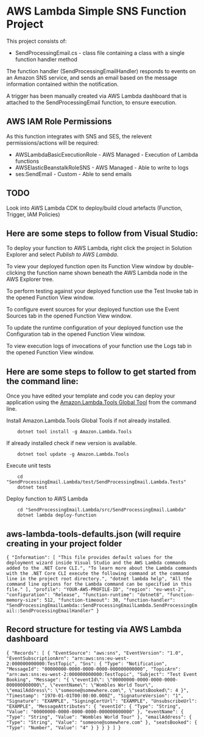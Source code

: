 # AWS Lambda Simple SNS Function Project

This project consists of:
* SendProcessingEmail.cs - class file containing a class with a single function handler method

The function handler (SendProcessingEmailHandler) responds to events on an Amazon SNS service, and sends an email based on the message information contained within the notification.

A trigger has been manually created via AWS Lambda dashboard that is attached to the SendProcessingEmail function, to ensure execution.

## AWS IAM Role Permissions
As this function integrates with SNS and SES, the relevent permissions/actions will be required:
* AWSLambdaBasicExecutionRole - AWS Managed - Execution of Lambda functions
* AWSElasticBeanstalkRoleSNS  - AWS Managed - Able to write to logs
* ses:SendEmail               - Custom      - Able to send emails

## TODO
Look into AWS Lambda CDK to deploy/build cloud artefacts (Function, Trigger, IAM Policies)

## Here are some steps to follow from Visual Studio:

To deploy your function to AWS Lambda, right click the project in Solution Explorer and select *Publish to AWS Lambda*.

To view your deployed function open its Function View window by double-clicking the function name shown beneath the AWS Lambda node in the AWS Explorer tree.

To perform testing against your deployed function use the Test Invoke tab in the opened Function View window.

To configure event sources for your deployed function use the Event Sources tab in the opened Function View window.

To update the runtime configuration of your deployed function use the Configuration tab in the opened Function View window.

To view execution logs of invocations of your function use the Logs tab in the opened Function View window.

## Here are some steps to follow to get started from the command line:

Once you have edited your template and code you can deploy your application using the [Amazon.Lambda.Tools Global Tool](https://github.com/aws/aws-extensions-for-dotnet-cli#aws-lambda-amazonlambdatools) from the command line.

Install Amazon.Lambda.Tools Global Tools if not already installed.
```
    dotnet tool install -g Amazon.Lambda.Tools
```

If already installed check if new version is available.
```
    dotnet tool update -g Amazon.Lambda.Tools
```

Execute unit tests
```
    cd "SendProcessingEmail.Lambda/test/SendProcessingEmail.Lambda.Tests"
    dotnet test
```

Deploy function to AWS Lambda
```
    cd "SendProcessingEmail.Lambda/src/SendProcessingEmail.Lambda"
    dotnet lambda deploy-function
```
## aws-lambda-tools-defaults.json (will require creating in your project folder
`{
  "Information": [
    "This file provides default values for the deployment wizard inside Visual Studio and the AWS Lambda commands added to the .NET Core CLI.",
    "To learn more about the Lambda commands with the .NET Core CLI execute the following command at the command line in the project root directory.",
    "dotnet lambda help",
    "All the command line options for the Lambda command can be specified in this file."
  ],
  "profile": "YOUR-AWS-PROFILE-ID",
  "region": "eu-west-2",
  "configuration": "Release",
  "function-runtime": "dotnet8",
  "function-memory-size": 512,
  "function-timeout": 30,
  "function-handler": "SendProcessingEmailLambda::SendProcessingEmailLambda.SendProcessingEmail::SendProcessingEmailHandler"
}`

## Record structure for testing via AWS Lambda dashboard
`{
  "Records": [
    {
      "EventSource": "aws:sns",
      "EventVersion": "1.0",
      "EventSubscriptionArn": "arn:aws:sns:eu-west-2:000000000000:TestTopic",
      "Sns": {
        "Type": "Notification",
        "MessageId": "00000000-0000-0000-0000-000000000000",
        "TopicArn": "arn:aws:sns:eu-west-2:000000000000:TestTopic",
        "Subject": "Test Event Booking",
        "Message": "{ \"eventId\": \"00000000-0000-0000-0000-000000000000\", \"eventName\": \"Wombles World Tour\", \"emailAddress\": \"someone@somewhere.com\", \"seatsBooked\": 4 }",
        "Timestamp": "1970-01-01T00:00:00.000Z",
        "SignatureVersion": "1",
        "Signature": "EXAMPLE",
        "SigningCertUrl": "EXAMPLE",
        "UnsubscribeUrl": "EXAMPLE",
        "MessageAttributes": {
          "eventId": {
            "Type": "String",
            "Value": "00000000-0000-0000-0000-000000000000"
          },
          "eventName": {
            "Type": "String",
            "Value": "Wombles World Tour"
          },
		  "emailAddress": {
		    "Type": "String",
			"Value": "someone@somewhere.com"
		  },
		  "seatsBooked": {
		    "Type": "Number",
			"Value": "4"
		  }
        }
      }
    }
  ]
}`
